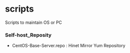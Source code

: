 # scripts
Scripts to maintain OS or PC

### Self-host_Reposity

- CentOS-Base-Server.repo : Hinet Mirror Yum Repository

